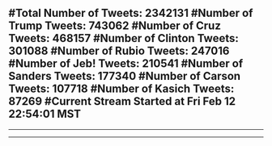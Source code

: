 #Total Number of Tweets: 2342131 
#Number of Trump Tweets: 743062
#Number of Cruz Tweets: 468157
#Number of Clinton Tweets: 301088
#Number of Rubio Tweets: 247016
#Number of Jeb! Tweets: 210541
#Number of Sanders Tweets: 177340
#Number of Carson Tweets: 107718
#Number of Kasich Tweets: 87269
#Current Stream Started at Fri Feb 12 22:54:01 MST
---
---
---
